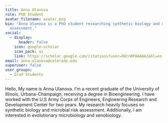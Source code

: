 ```yaml
---
title: Anna Ulanova
role: PhD Student
avatar_filename: avatar.png
bio: "Anna Ulanova is a PhD student researching synthetic biology and microbial risk
  assessment."
social:
  - display:
      header: false
    icon: google-scholar
    icon_pack: ai
    link: https://scholar.google.com/citations?user=98rnRPAAAAAJ&hl=en
email: anna.ulanova@colorado.edu
superuser: false
user_groups:
  - Grad Students
---
```

Hello, My name is Anna Ulanova. I'm a recent graduate of the University of Illinois, Urbana-Champaign, receiving a degree in Bioengineering. I have worked with the U.S Army Corps of Engineers, Engineering Research and Development Center for two years. My research heavily focuses on synthetic biology and microbial risk assessment. Additionally, I am interested in evolutionary microbiology and xenobiology.
